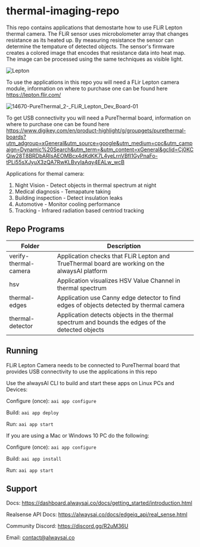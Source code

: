 # thermal-imaging-repo
This repo contains applications that demostarte how to use FLiR Lepton thermal camera.  The FLiR sensor uses microbolometer array that changes resistance as its heated up.  By measuring resistance the sensor can determine the tempature of detected objects.  The sensor's firmware creates a colored image that encodes that resistance data into heat map.  The image can be processed using the same techniques as visible light.

![Lepton](https://user-images.githubusercontent.com/21957723/96892827-e22c1600-143e-11eb-983a-9d2316730169.jpg)

To use the applications in this repo you will need a FLir Lepton camera module, information on where to purchase one can be found here https://lepton.flir.com/

![14670-PureThermal_2-_FLiR_Lepton_Dev_Board-01](https://user-images.githubusercontent.com/21957723/96893184-4bac2480-143f-11eb-869d-b9ff4f29169b.jpg)

To get USB connectivity you will need a PureThermal board, information on where to purchase one can be found here https://www.digikey.com/en/product-highlight/g/groupgets/purethermal-boards?utm_adgroup=xGeneral&utm_source=google&utm_medium=cpc&utm_campaign=Dynamic%20Search&utm_term=&utm_content=xGeneral&gclid=Cj0KCQjw28T8BRDbARIsAEOMBcx4dKdKK7L4yeLrnVBfl1GyPnaFo-tPLi55sXJyuX3zQA7RwKLBvyIaAqy4EALw_wcB  


Applications for themal camera:
1. Night Vision - Detect objects in thermal spectrum at night
2. Medical diagnosis - Temapature taking
3. Building inspection - Detect insulation leaks
4. Automotive - Monitor cooling performance
5. Tracking - Infrared radiation based centriod tracking


## Repo Programs
| Folder                     	| Description                                                                                              	|
|----------------------------	|----------------------------------------------------------------------------------------------------------	|
| verify-thermal-camera       | Application checks that FLiR Lepton and TrueThermal board are working on the alwaysAI platform  	|
| hsv 	                      | Application visualizes HSV Value Channel in thermal spectrum|
| thermal-edges  	            | Application use Canny edge detector to find edges of objects detected by thermal camera|
| thermal-detector            | Application detects objects in the thermal spectrum and bounds the edges of the detected objects|

## Running
FLiR Lepton Camera needs to be connected to PureThermal board that provides USB connectivity to use the applications in this repo 

Use the alwaysAI CLI to build and start these apps on Linux PCs and Devices:

Configure (once): `aai app configure`

Build: `aai app deploy`

Run: `aai app start`

If you are using a Mac or Windows 10 PC do the following:

Configure (once): `aai app configure`

Build: `aai app install`

Run: `aai app start`


## Support
Docs: https://dashboard.alwaysai.co/docs/getting_started/introduction.html

Realsense API Docs: https://alwaysai.co/docs/edgeiq_api/real_sense.html

Community Discord: https://discord.gg/R2uM36U

Email: contact@alwaysai.co
